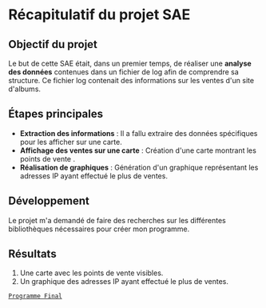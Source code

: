 # Récapitulatif du projet SAE

## Objectif du projet

Le but de cette SAE était, dans un premier temps, de réaliser une **analyse des données** contenues dans un fichier de log afin de comprendre sa structure. Ce fichier log contenait des informations sur les ventes d'un site d'albums. 

## Étapes principales

- **Extraction des informations** : Il a fallu extraire des données spécifiques pour les afficher sur une carte.
- **Affichage des ventes sur une carte** : Création d'une carte montrant les points de vente .
- **Réalisation de graphiques** : Génération d'un graphique représentant les adresses IP ayant effectué le plus de ventes.

## Développement

Le projet m'a demandé de faire des recherches sur les différentes bibliothèques nécessaires pour créer mon programme.

## Résultats

1. Une carte avec les points de vente visibles.
2. Un graphique des adresses IP ayant effectué le plus de ventes.

[`Programme Final`](./prog_sae105.py)
